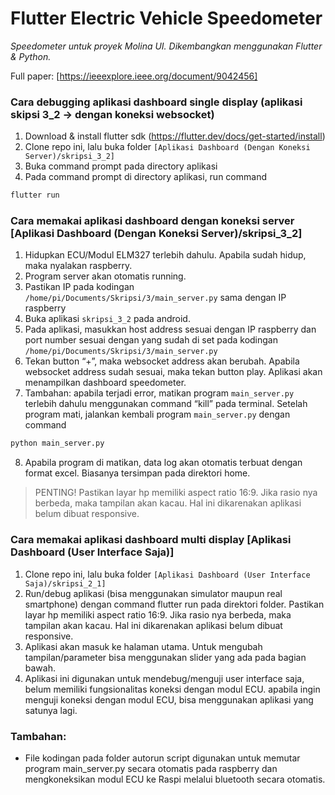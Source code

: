 # Flutter Electric Vehicle Speedometer
_Speedometer untuk proyek Molina UI. Dikembangkan menggunakan Flutter & Python._

Full paper: [https://ieeexplore.ieee.org/document/9042456]

### Cara debugging aplikasi dashboard single display (aplikasi skipsi 3_2 → dengan koneksi websocket)
1.	Download & install flutter sdk (https://flutter.dev/docs/get-started/install)
2.	Clone repo ini, lalu buka folder `[Aplikasi Dashboard (Dengan Koneksi Server)/skripsi_3_2]`
3.	Buka command prompt pada directory aplikasi
4.	Pada command prompt di directory aplikasi, run command 
```sh
flutter run 
``` 

### Cara memakai aplikasi dashboard dengan koneksi server [Aplikasi Dashboard (Dengan Koneksi Server)/skripsi_3_2]
1.	Hidupkan ECU/Modul ELM327 terlebih dahulu. Apabila sudah hidup, maka nyalakan raspberry.
2.	Program server akan otomatis running.
3.	Pastikan IP pada kodingan `/home/pi/Documents/Skripsi/3/main_server.py` sama dengan IP raspberry
4.	Buka aplikasi `skripsi_3_2` pada android. 
5.	Pada aplikasi, masukkan host address sesuai dengan IP raspberry dan port number sesuai dengan yang sudah di set pada kodingan `/home/pi/Documents/Skripsi/3/main_server.py`
6.	Tekan button “+”, maka websocket address akan berubah. Apabila websocket address sudah sesuai, maka tekan button play. Aplikasi akan menampilkan dashboard speedometer.
7.	Tambahan: apabila terjadi error, matikan program `main_server.py` terlebih dahulu menggunakan command “kill” pada terminal. Setelah program mati, jalankan kembali program `main_server.py` dengan command 
```sh
python main_server.py
```
8.	Apabila program di matikan, data log akan otomatis terbuat dengan format excel. Biasanya tersimpan pada direktori home.

> PENTING! Pastikan layar hp memiliki aspect ratio 16:9. Jika rasio nya berbeda, maka tampilan akan kacau. Hal ini dikarenakan aplikasi belum dibuat responsive.

### Cara memakai aplikasi dashboard multi display [Aplikasi Dashboard (User Interface Saja)]
1.	Clone repo ini, lalu buka folder `[Aplikasi Dashboard (User Interface Saja)/skripsi_2_1]`
2.	Run/debug aplikasi (bisa menggunakan simulator maupun real smartphone) dengan command flutter run pada direktori folder. Pastikan layar hp memiliki aspect ratio 16:9. Jika rasio nya berbeda, maka tampilan akan kacau. Hal ini dikarenakan aplikasi belum dibuat responsive.
3.	Aplikasi akan masuk ke halaman utama. Untuk mengubah tampilan/parameter bisa menggunakan slider yang ada pada bagian bawah.
4.	Aplikasi ini digunakan untuk mendebug/menguji user interface saja, belum memiliki fungsionalitas koneksi dengan modul ECU. apabila ingin menguji koneksi dengan modul ECU, bisa menggunakan aplikasi yang satunya lagi.
	
### Tambahan:
-	File kodingan pada folder autorun script digunakan untuk memutar program main_server.py secara otomatis pada raspberry dan mengkoneksikan modul ECU ke Raspi melalui bluetooth secara otomatis.
